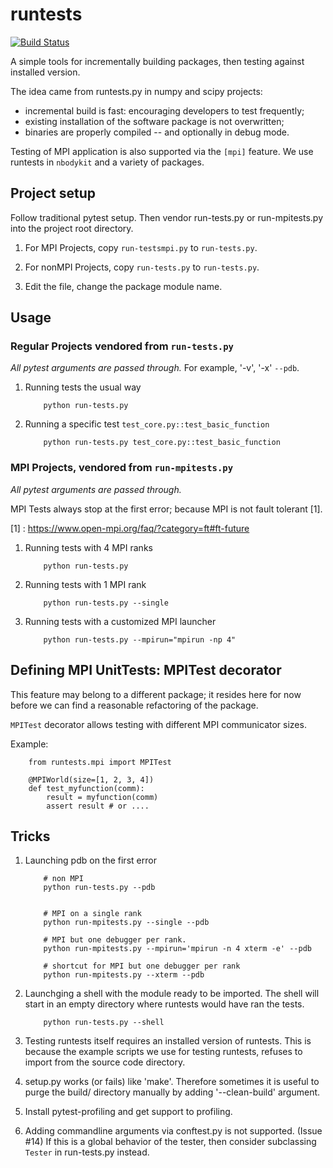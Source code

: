 # runtests

[![Build Status](https://travis-ci.org/bccp/runtests.svg?branch=master)](https://travis-ci.org/bccp/runtests)

A simple tools for incrementally building packages, then testing against installed version.

The idea came from runtests.py in numpy and scipy projects:

- incremental build is fast: encouraging developers to test frequently;
- existing installation of the software package is not overwritten;
- binaries are properly compiled -- and optionally in debug mode.

Testing of MPI application is also supported via the `[mpi]` feature.
We use runtests in `nbodykit` and a variety of packages.

## Project setup

Follow traditional pytest setup. Then vendor run-tests.py or run-mpitests.py into the project root directory.

1. For MPI Projects, copy `run-testsmpi.py` to `run-tests.py`.

2. For nonMPI Projects, copy `run-tests.py` to `run-tests.py`.

3. Edit the file, change the package module name.


## Usage

### Regular Projects vendored from `run-tests.py`

*All pytest arguments are passed through.* For example, '-v', '-x' `--pdb`.

1. Running tests the usual way
    ```
        python run-tests.py
    ```

2. Running a specific test `test_core.py::test_basic_function`
    ```
        python run-tests.py test_core.py::test_basic_function
    ```

### MPI Projects, vendored from `run-mpitests.py`

*All pytest arguments are passed through.*

MPI Tests always stop at the first error; because MPI is not fault tolerant [1].

[1] : https://www.open-mpi.org/faq/?category=ft#ft-future

1. Running tests with 4 MPI ranks
    ```
        python run-tests.py
    ```

2. Running tests with 1 MPI rank
    ```
        python run-tests.py --single
    ```

3. Running tests with a customized MPI launcher
    ```
        python run-tests.py --mpirun="mpirun -np 4"
    ```

## Defining MPI UnitTests: MPITest decorator

This feature may belong to a different package; it resides here for now before we can
find a reasonable refactoring of the package.

`MPITest` decorator allows testing with different MPI communicator sizes.

Example:
```
    from runtests.mpi import MPITest

    @MPIWorld(size=[1, 2, 3, 4])
    def test_myfunction(comm):
        result = myfunction(comm)
        assert result # or ....
```
## Tricks


1. Launching pdb on the first error

    ```
        # non MPI
        python run-tests.py --pdb


        # MPI on a single rank
        python run-mpitests.py --single --pdb

        # MPI but one debugger per rank.
        python run-mpitests.py --mpirun='mpirun -n 4 xterm -e' --pdb

        # shortcut for MPI but one debugger per rank
        python run-mpitests.py --xterm --pdb
    ```

2. Launchging a shell with the module ready to be imported. The shell will start in
   an empty directory where runtests would have ran the tests.

    ```
        python run-tests.py --shell
    ```

3. Testing runtests itself requires an installed version of runtests.
   This is because the example scripts we use for testing runtests,
   refuses to import from the source code directory.

4. setup.py works (or fails) like 'make'. Therefore sometimes it is useful to purge the
   build/ directory manually by adding '--clean-build' argument.

5. Install pytest-profiling and get support to profiling.

6. Adding commandline arguments via conftest.py is not supported. (Issue #14)
   If this is a global behavior of the tester, then consider subclassing `Tester` in run-tests.py instead. 
